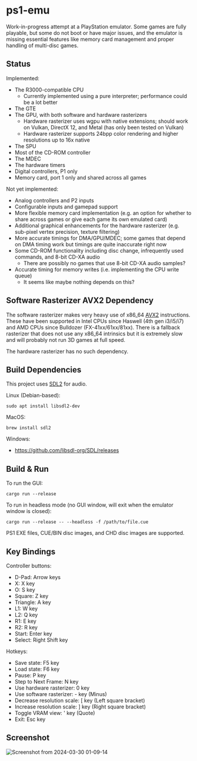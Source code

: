 # ps1-emu

Work-in-progress attempt at a PlayStation emulator. Some games are fully playable, but some do not boot or have major issues, and the emulator is missing essential features like memory card management and proper handling of multi-disc games.

## Status

Implemented:
* The R3000-compatible CPU
  * Currently implemented using a pure interpreter; performance could be a lot better
* The GTE
* The GPU, with both software and hardware rasterizers
  * Hardware rasterizer uses wgpu with native extensions; should work on Vulkan, DirectX 12, and Metal (has only been tested on Vulkan)
  * Hardware rasterizer supports 24bpp color rendering and higher resolutions up to 16x native
* The SPU
* Most of the CD-ROM controller
* The MDEC
* The hardware timers
* Digital controllers, P1 only
* Memory card, port 1 only and shared across all games

Not yet implemented:
* Analog controllers and P2 inputs
* Configurable inputs and gamepad support
* More flexible memory card implementation (e.g. an option for whether to share across games or give each game its own emulated card)
* Additional graphical enhancements for the hardware rasterizer (e.g. sub-pixel vertex precision, texture filtering)
* More accurate timings for DMA/GPU/MDEC; some games that depend on DMA timing work but timings are quite inaccurate right now
* Some CD-ROM functionality including disc change, infrequently used commands, and 8-bit CD-XA audio
  * There are possibly no games that use 8-bit CD-XA audio samples?
* Accurate timing for memory writes (i.e. implementing the CPU write queue)
  * It seems like maybe nothing depends on this?

## Software Rasterizer AVX2 Dependency

The software rasterizer makes very heavy use of x86_64 [AVX2](https://en.wikipedia.org/wiki/Advanced_Vector_Extensions#Advanced_Vector_Extensions_2) instructions. These have been supported in Intel CPUs since Haswell (4th gen i3/i5/i7) and AMD CPUs since Bulldozer (FX-41xx/61xx/81xx). There is a fallback rasterizer that does not use any x86_64 intrinsics but it is extremely slow and will probably not run 3D games at full speed.

The hardware rasterizer has no such dependency.

## Build Dependencies

This project uses [SDL2](https://www.libsdl.org/) for audio.

Linux (Debian-based):
```shell
sudo apt install libsdl2-dev
```

MacOS:
```shell
brew install sdl2
```

Windows:
* https://github.com/libsdl-org/SDL/releases

## Build & Run

To run the GUI:
```shell
cargo run --release
```

To run in headless mode (no GUI window, will exit when the emulator window is closed):
```shell
cargo run --release -- --headless -f /path/to/file.cue
```

PS1 EXE files, CUE/BIN disc images, and CHD disc images are supported.

## Key Bindings

Controller buttons:
* D-Pad: Arrow keys
* X: X key
* O: S key
* Square: Z key
* Triangle: A key
* L1: W key
* L2: Q key
* R1: E key
* R2: R key
* Start: Enter key
* Select: Right Shift key

Hotkeys:
* Save state: F5 key
* Load state: F6 key
* Pause: P key
* Step to Next Frame: N key
* Use hardware rasterizer: 0 key
* Use software rasterizer: - key (Minus)
* Decrease resolution scale: [ key (Left square bracket)
* Increase resolution scale: ] key (Right square bracket)
* Toggle VRAM view: ' key (Quote)
* Exit: Esc key

## Screenshot

![Screenshot from 2024-03-30 01-09-14](https://github.com/jsgroth/ps1-emu/assets/1137683/99c35745-31b0-4a1b-8733-321bc8a4a372)
